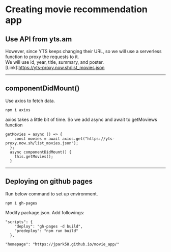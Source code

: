 # Creating movie recommendation app

## Use API from yts.am

However, since YTS keeps changing their URL, so we will use a serverless function to proxy the requests to it.  
We will use id, year, title, summary, and poster.  
[Link]:https://yts-proxy.now.sh/list_movies.json

---

## componentDidMount()

Use axios to fetch data.

```
npm i axios
```

axios takes a little bit of time. So we add async and await to getMoviews function

```
getMovies = async () => {
    const movies = await axios.get("https://yts-proxy.now.sh/list_movies.json");
  };
  async componentDidMount() {
    this.getMovies();
  }
```

---

## Deploying on github pages

Run below command to set up environment.

```
npm i gh-pages
```

Modify package.json. Add followings:

```
"scripts": {
    "deploy": "gh-pages -d build",
    "predeploy": "npm run build"
  },

"homepage": "https://jpark58.github.io/movie_app/"
```
